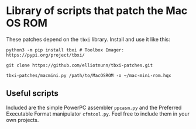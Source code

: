 # Library of scripts that patch the Mac OS ROM

These patches depend on the `tbxi` library. Install and use it like this:

	python3 -m pip install tbxi # Toolbox Imager: https://pypi.org/project/tbxi/
	
	git clone https://github.com/elliotnunn/tbxi-patches.git
	
	tbxi-patches/macmini.py /path/to/MacOSROM -o ~/mac-mini-rom.hqx


## Useful scripts

Included are the simple PowerPC assembler `ppcasm.py` and the Preferred
Executable Format manipulator `cfmtool.py`. Feel free to include them in your
own projects.
